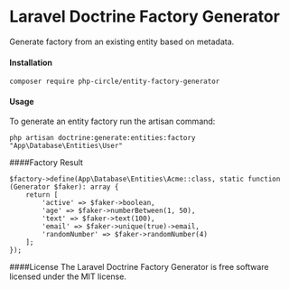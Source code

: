 # Laravel Doctrine Factory Generator
Generate factory from an existing entity based on metadata.

#### Installation
```
composer require php-circle/entity-factory-generator
```
#### Usage
To generate an entity factory run the artisan command:
```
php artisan doctrine:generate:entities:factory "App\Database\Entities\User"
```
####Factory Result
```
$factory->define(App\Database\Entities\Acme::class, static function (Generator $faker): array {
    return [
        'active' => $faker->boolean,
        'age' => $faker->numberBetween(1, 50),
        'text' => $faker->text(100),
        'email' => $faker->unique(true)->email,
        'randomNumber' => $faker->randomNumber(4)
    ];
});
```

####License
The Laravel Doctrine Factory Generator is free software licensed under the MIT license.